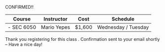 CONFIRMED!! 


|   Course   | Instructor      | Cost    | Schedule              |
|:----------:|-----------------|---------|-----------------------|
| - SEC 6050 | Mario Yepes     | $1,600  | Wednesday /   Tuesday 

Thank you registering for this class . Confirmation sent to your email shortly – Have a nice day!



